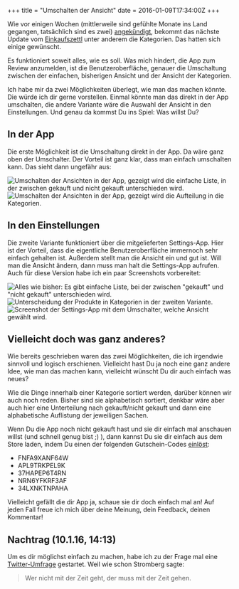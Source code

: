 +++
title = "Umschalten der Ansicht"
date = 2016-01-09T17:34:00Z
+++

Wie vor einigen Wochen (mittlerweile sind gefühlte Monate ins Land gegangen, tatsächlich sind es zwei) [angekündigt](https://bullenscheisse.de/2015/das-soll-in-den-einkaufszettl-0-4/), bekommt das nächste Update vom [Einkaufszettl](https://bullenscheisse.de/einkaufszettl/) unter anderem die Kategorien. Das hatten sich einige gewünscht.

Es funktioniert soweit alles, wie es soll. Was mich hindert, die App zum Review anzumelden, ist die Benutzeroberfläche, genauer die Umschaltung zwischen der einfachen, bisherigen Ansicht und der Ansicht der Kategorien.

Ich habe mir da zwei Möglichkeiten überlegt, wie man das machen könnte. Die würde ich dir gerne vorstellen. Einmal könnte man das direkt in der App umschalten, die andere Variante wäre die Auswahl der Ansicht in den Einstellungen. Und genau da kommst Du ins Spiel: Was willst Du?

## In der App

Die erste Möglichkeit ist die Umschaltung direkt in der App. Da wäre ganz oben der Umschalter. Der Vorteil ist ganz klar, dass man einfach umschalten kann. Das sieht dann ungefähr aus:

![Umschalten der Ansichten in der App, gezeigt wird die einfache Liste, in der zwischen gekauft und nicht gekauft unterschieden wird.](/img/IMG_102.png)
![Umschalten der Ansichten in der App, gezeigt wird die Aufteilung in die Kategorien.](/img/IMG_103.png)

## In den Einstellungen

Die zweite Variante funktioniert über die mitgelieferten Settings-App. Hier ist der Vorteil, dass die eigentliche Benutzeroberfläche immernoch sehr einfach gehalten ist. Außerdem stellt man die Ansicht ein und gut ist. Will man die Ansicht ändern, dann muss man halt die Settings-App aufrufen. Auch für diese Version habe ich ein paar Screenshots vorbereitet: 

![Alles wie bisher: Es gibt einfache Liste, bei der zwischen "gekauft" und "nicht gekauft" unterschieden wird.](/img/IMG_104.png)
![Unterscheidung der Produkte in Kategorien in der zweiten Variante.](/img/IMG_105.png)
![Screenshot der Settings-App mit dem Umschalter, welche Ansicht gewählt wird.](/img/IMG_106.png)

## Vielleicht doch was ganz anderes?

Wie bereits geschrieben waren das zwei Möglichkeiten, die ich irgendwie sinnvoll und logisch erschienen. Vielleicht hast Du ja noch eine ganz andere Idee, wie man das machen kann, vielleicht wünscht Du dir auch einfach was neues?

Wie die Dinge innerhalb einer Kategorie sortiert werden, darüber können wir auch noch reden. Bisher sind sie alphabetisch sortiert, denkbar wäre aber auch hier eine Unterteilung nach gekauft/nicht gekauft und dann eine alphabetische Auflistung der jeweiligen Sachen.

Wenn Du die App noch nicht gekauft hast und sie dir einfach mal anschauen willst (und schnell genug bist ;) ), dann kannst Du sie dir einfach aus dem Store laden, indem Du einen der folgenden Gutschein-Codes [einlöst](http://www.appreport.com/anleitungen/ios/promo-code-einlosen/):

- FNFA9XANF64W
- APL9TRKPEL9K
- 37HAPEP6T4RN
- NRN6YFKRF3AF
- 34LXNKTNPAHA

Vielleicht gefällt die dir App ja, schaue sie dir doch einfach mal an! Auf jeden Fall freue ich mich über deine Meinung, dein Feedback, deinen Kommentar!

## Nachtrag (10.1.16, 14:13)

Um es dir möglichst einfach zu machen, habe ich zu der Frage mal eine [Twitter-Umfrage](https://twitter.com/zeitschlag/status/686173396502183936) gestartet. Weil wie schon Stromberg sagte:

> Wer nicht mit der Zeit geht, der muss mit der Zeit gehen.
